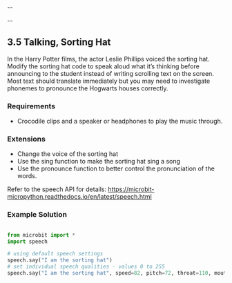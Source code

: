--

--
## 3.5 Talking, Sorting Hat

In the Harry Potter films, the actor Leslie Phillips voiced the sorting hat. Modify the
sorting hat code to speak aloud what it’s thinking before announcing to the student instead of writing
scrolling text on the screen. Most text should translate immediately but you may need to investigate
phonemes to pronounce the Hogwarts houses correctly.

### Requirements

* Crocodile clips and a speaker or headphones to play the music through.


### Extensions

* Change the voice of the sorting hat
* Use the sing function to make the sorting hat sing a song
* Use the pronounce function to better control the pronunciation of the words.

Refer to the speech API for details: https://microbit-micropython.readthedocs.io/en/latest/speech.html


### Example Solution

```python

from microbit import *
import speech

# using default speech settings
speech.say("I am the sorting hat")
# set individual speech qualities - values 0 to 255
speech.say("I am the sorting hat", speed=82, pitch=72, throat=110, mouth=105)

```
